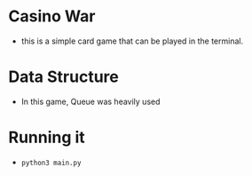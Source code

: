 # Casino War 
- this is a simple card game that can be played in the terminal. 

# Data Structure
- In this game, Queue was heavily used

# Running it
- `python3 main.py`
